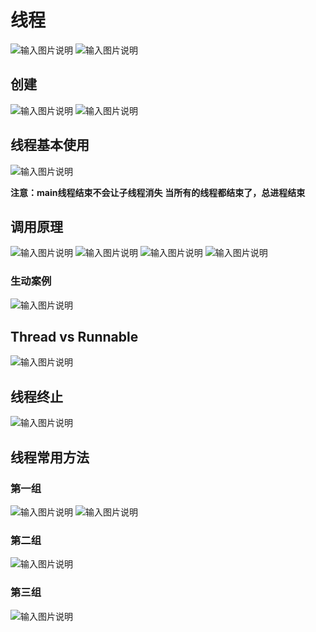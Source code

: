 # 线程
![输入图片说明](/imgs/2024-07-20/QUDf60ZsZ50JczHh.png)
![输入图片说明](/imgs/2024-07-20/immG6YzZIfaPzJUN.png)

## 创建
![输入图片说明](/imgs/2024-07-20/uy8tuM6ZY32dllxU.png)
![输入图片说明](/imgs/2024-07-20/ceQCCuzBdTiuKwhV.png)

## 线程基本使用
![输入图片说明](/imgs/2024-07-20/LvKnwLrpeY22mjQh.png)

**注意：main线程结束不会让子线程消失**
**当所有的线程都结束了，总进程结束**

## 调用原理
![输入图片说明](/imgs/2024-07-20/WicF8FfnyBRdHgtv.png)
![输入图片说明](/imgs/2024-07-20/61QDs8rPkXfz9o1o.png)
![输入图片说明](/imgs/2024-07-22/LTMXgf7269jpBoAj.png)
![输入图片说明](/imgs/2024-07-22/CQHA3BSpLgPUA9lV.png)

### 生动案例
![输入图片说明](/imgs/2024-07-22/yhdUWmF64rywcT4S.png)

## Thread vs Runnable
![输入图片说明](/imgs/2024-07-22/0vcpTrk2jT5AtigW.png)

## 线程终止
![输入图片说明](/imgs/2024-07-22/APl1F6K7i4iwAMSd.png)

## 线程常用方法
### 第一组
![输入图片说明](/imgs/2024-07-22/yD5qlU02a5dQS9kU.png)
![输入图片说明](/imgs/2024-07-22/STJjhGLxKQQOJIg8.png)
### 第二组
![输入图片说明](/imgs/2024-07-22/kLtyPqctQOuZmiKu.png)
### 第三组
![输入图片说明](/imgs/2024-07-22/mpW5zPiGIkaCVYDT.png)

<!--stackedit_data:
eyJoaXN0b3J5IjpbNjA3ODYyNjI0LC0xNjc4MDEzOTIsLTk0ND
UzNDc3MSwxNzgxMjY1NTIsLTg4MjcxODIzMiwtNjcwNTYxMjEx
LC0xNjM0MTI4NzQyLDc5ODc0NjkxNiw2NzMyMTA0MjZdfQ==
-->